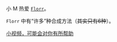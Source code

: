 小 M 热爱 [`Florr`](https://florr.io)。

`Florr` 中有“许多”种合成方法（~~其实只有6种~~）。

[小视频，可能会对你有所帮助](http://gxoi.ddwoo.top/file/mythic_crafting.gif)